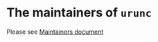 # The maintainers of `urunc`

Please see [Maintainers document](/docs/developer-guide/maintainers.md)
